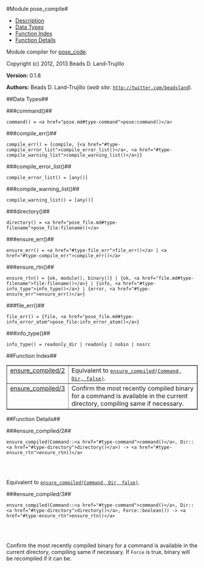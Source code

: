 

#Module pose_compile#
* [Description](#description)
* [Data Types](#types)
* [Function Index](#index)
* [Function Details](#functions)


Module compiler for [pose_code](#pose_code).

Copyright (c) 2012, 2013 Beads D. Land-Trujillo

__Version:__ 0.1.8

__Authors:__ Beads D. Land-Trujillo (_web site:_ [`http://twitter.com/beadsland`](http://twitter.com/beadsland)).
<a name="types"></a>

##Data Types##




###<a name="type-command">command()</a>##



	command() = <a href="pose.md#type-command">pose:command()</a>



###<a name="type-compile_err">compile_err()</a>##



	compile_err() = {compile, {<a href="#type-compile_error_list">compile_error_list()</a>, <a href="#type-compile_warning_list">compile_warning_list()</a>}}



###<a name="type-compile_error_list">compile_error_list()</a>##



	compile_error_list() = [any()]



###<a name="type-compile_warning_list">compile_warning_list()</a>##



	compile_warning_list() = [any()]



###<a name="type-directory">directory()</a>##



	directory() = <a href="pose_file.md#type-filename">pose_file:filename()</a>



###<a name="type-ensure_err">ensure_err()</a>##



	ensure_err() = <a href="#type-file_err">file_err()</a> | <a href="#type-compile_err">compile_err()</a>



###<a name="type-ensure_rtn">ensure_rtn()</a>##



	ensure_rtn() = {ok, module(), binary()} | {ok, <a href="file.md#type-filename">file:filename()</a>} | {info, <a href="#type-info_type">info_type()</a>} | {error, <a href="#type-ensure_err">ensure_err()</a>}



###<a name="type-file_err">file_err()</a>##



	file_err() = {file, <a href="pose_file.md#type-info_error_atom">pose_file:info_error_atom()</a>}



###<a name="type-info_type">info_type()</a>##



	info_type() = readonly_dir | readonly | nobin | nosrc
<a name="index"></a>

##Function Index##


<table width="100%" border="1" cellspacing="0" cellpadding="2" summary="function index"><tr><td valign="top"><a href="#ensure_compiled-2">ensure_compiled/2</a></td><td>Equivalent to <a href="#ensure_compiled-3"><tt>ensure_compiled(Command, Dir, false)</tt></a>.</td></tr><tr><td valign="top"><a href="#ensure_compiled-3">ensure_compiled/3</a></td><td>Confirm the most recently compiled binary for a command is
available in the current directory, compiling same if necessary.</td></tr></table>


<a name="functions"></a>

##Function Details##

<a name="ensure_compiled-2"></a>

###ensure_compiled/2##


	ensure_compiled(Command::<a href="#type-command">command()</a>, Dir::<a href="#type-directory">directory()</a>) -> <a href="#type-ensure_rtn">ensure_rtn()</a>
<br></br>


Equivalent to [`ensure_compiled(Command, Dir, false)`](#ensure_compiled-3).<a name="ensure_compiled-3"></a>

###ensure_compiled/3##


	ensure_compiled(Command::<a href="#type-command">command()</a>, Dir::<a href="#type-directory">directory()</a>, Force::boolean()) -> <a href="#type-ensure_rtn">ensure_rtn()</a>
<br></br>


Confirm the most recently compiled binary for a command is
available in the current directory, compiling same if necessary.
If `Force` is true, binary will be recompiled if it can be.